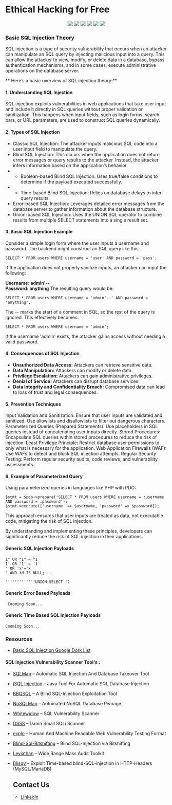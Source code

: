 <h1>Ethical Hacking for Free</h1>
<p align="center">
  <img src="https://cdn.rawgit.com/sindresorhus/awesome/d7305f38d29fed78fa85652e3a63e154dd8e8829/media/badge.svg"> <img src="https://img.shields.io/github/stars/payloadbox/sql-injection-payload-list?style=social"> <img src="https://img.shields.io/github/forks/payloadbox/sql-injection-payload-list?style=social"> <img src="https://img.shields.io/github/repo-size/payloadbox/sql-injection-payload-list"> <img src="https://img.shields.io/github/license/payloadbox/sql-injection-payload-list"> <img src="https://img.shields.io/github/issues/detail/author/payloadbox/command-injection-payload-list/1">
</p>

### Basic SQL Injection Theory
<p>
SQL injection is a type of security vulnerability that occurs when an attacker can manipulate an SQL query by injecting malicious input into a query. This can allow the attacker to view, modify, or delete data in a database, bypass authentication mechanisms, and in some cases, execute administrative operations on the database server.

** Here’s a basic overview of SQL injection theory:**

#### 1. Understanding SQL Injection
SQL injection exploits vulnerabilities in web applications that take user input and include it directly in SQL queries without proper validation or sanitization. This happens when input fields, such as login forms, search bars, or URL parameters, are used to construct SQL queries dynamically.

#### 2. Types of SQL Injection
* Classic SQL Injection: The attacker inputs malicious SQL code into a user input field to manipulate the query.
* Blind SQL Injection: This occurs when the application does not return error messages or query results to the attacker. Instead, the attacker infers information based on the application’s behavior.
* * Boolean-based Blind SQL Injection: Uses true/false conditions to determine if the payload executed successfully.
* * Time-based Blind SQL Injection: Relies on database delays to infer query results.
*  Error-based SQL Injection: Leverages detailed error messages from the database server to gather information about the database structure.
*  Union-based SQL Injection: Uses the UNION SQL operator to combine results from multiple SELECT statements into a single result set.
#### 3. Basic SQL Injection Example
Consider a simple login form where the user inputs a username and password. The backend might construct an SQL query like this:

```
SELECT * FROM users WHERE username = 'user' AND password = 'pass';
```
If the application does not properly sanitize inputs, an attacker can input the following:

<b>Username: admin'--</br>
Password: anything</b>
The resulting query would be:

```
SELECT * FROM users WHERE username = 'admin'--' AND password = 'anything';
```

The -- marks the start of a comment in SQL, so the rest of the query is ignored. This effectively becomes:

```
SELECT * FROM users WHERE username = 'admin';
```
If the username 'admin' exists, the attacker gains access without needing a valid password.

#### 4. Consequences of SQL Injection
* **Unauthorized Data Access:** Attackers can retrieve sensitive data.
* **Data Manipulation:** Attackers can modify or delete data.
* **Privilege Escalation:** Attackers can gain administrative privileges.
* **Denial of Service:** Attackers can disrupt database services.
* **Data Integrity and Confidentiality Breach:** Compromised data can lead to loss of trust and legal consequences.
#### 5. Prevention Techniques
Input Validation and Sanitization: Ensure that user inputs are validated and sanitized. Use allowlists and disallowlists to filter out dangerous characters.
Parameterized Queries (Prepared Statements): Use placeholders in SQL queries instead of concatenating user inputs directly.
Stored Procedures: Encapsulate SQL queries within stored procedures to reduce the risk of injection.
Least Privilege Principle: Restrict database user permissions to only what is necessary for the application.
Web Application Firewalls (WAF): Use WAFs to detect and block SQL injection attempts.
Regular Security Testing: Perform regular security audits, code reviews, and vulnerability assessments.
#### 6. Example of Parameterized Query
Using parameterized queries in languages like PHP with PDO:

```
$stmt = $pdo->prepare('SELECT * FROM users WHERE username = :username AND password = :password');
$stmt->execute(['username' => $username, 'password' => $password]);
```

This approach ensures that user inputs are treated as data, not executable code, mitigating the risk of SQL injection.

By understanding and implementing these principles, developers can significantly reduce the risk of SQL injection in their applications.</p>

#### Generic SQL Injection Payloads

```
1" OR "1" = "1
1' OR '1' = '1
' OR 'x'='x
' AND id IS NULL; --

'''''''''''''UNION SELECT '2

```

#### Generic Error Based Payloads

```
 Cooming Soon...
```

#### Generic Time Based SQL Injection Payloads

```
Cooming Soon...

```
### Resources

* [Basic SQL Injection Google Dork List](https://github.com/MdJahidShah/SQL-Injection-Google-Dork-List/blob/main/Basic-SQL-Injection-Google-Dork-List.html)

#### SQL Injection Vulnerability Scanner Tool's :

* [SQLMap](https://github.com/sqlmapproject/sqlmap) – Automatic SQL Injection And Database Takeover Tool

* [jSQL Injection](https://github.com/ron190/jsql-injection) – Java Tool For Automatic SQL Database Injection

* [BBQSQL](https://github.com/Neohapsis/bbqsql) – A Blind SQL-Injection Exploitation Tool

* [NoSQLMap](https://github.com/codingo/NoSQLMap) – Automated NoSQL Database Pwnage

* [Whitewidow](https://www.kitploit.com/2017/05/whitewidow-sql-vulnerability-scanner.html) – SQL Vulnerability Scanner

* [DSSS](https://github.com/stamparm/DSSS) – Damn Small SQLi Scanner

* [explo](https://github.com/dtag-dev-sec/explo) – Human And Machine Readable Web Vulnerability Testing Format

* [Blind-Sql-Bitshifting](https://github.com/awnumar/blind-sql-bitshifting) – Blind SQL-Injection via Bitshifting

* [Leviathan](https://github.com/leviathan-framework/leviathan) – Wide Range Mass Audit Toolkit

* [Blisqy](https://github.com/JohnTroony/Blisqy) – Exploit Time-based blind-SQL-injection in HTTP-Headers (MySQL/MariaDB)
    <h2>Contact Us</h2>
    <ul>
        <li><a href="https://www.linkedin.com/in/md-jahid-shah-js/" target="_blank">Linkedin</a></li>
    </ul>